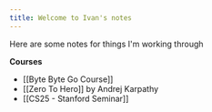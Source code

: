 ```yaml
---
title: Welcome to Ivan's notes
---
```


Here are some notes for things I'm working through

**Courses**

- [[Byte Byte Go Course]]
- [[Zero To Hero]] by Andrej Karpathy
- [[CS25 - Stanford Seminar]]
